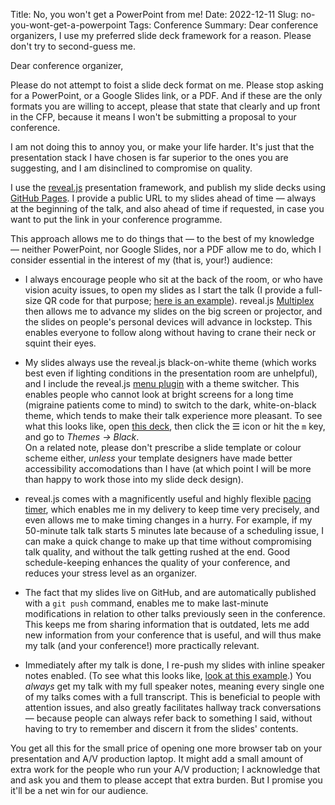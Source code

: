 Title: No, you won't get a PowerPoint from me!
Date: 2022-12-11
Slug: no-you-wont-get-a-powerpoint
Tags: Conference
Summary: Dear conference organizers, I use my preferred slide deck framework for a reason. Please don't try to second-guess me.

Dear conference organizer,

Please do not attempt to foist a slide deck format on me. Please stop
asking for a PowerPoint, or a Google Slides link, or a PDF. And if
these are the only formats you are willing to accept, please that
state that clearly and up front in the CFP, because it means I won't
be submitting a proposal to your conference.

I am not doing this to annoy you, or make your life harder. It's just
that the presentation stack I have chosen is far superior to the ones
you are suggesting, and I am disinclined to compromise on quality.

I use the [reveal.js](https://revealjs.com/) presentation framework,
and publish my slide decks using [GitHub
Pages](https://docs.github.com/en/pages/getting-started-with-github-pages/creating-a-github-pages-site). I
provide a public URL to my slides ahead of time — always at the
beginning of the talk, and also ahead of time if requested, in case
you want to put the link in your conference programme.

This approach allows me to do things that — to the best of my
knowledge — neither PowerPoint, nor Google Slides, nor a PDF allow me
to do, which I consider essential in the interest of my (that is,
your!) audience:

* I always encourage people who sit at the back of the room, or who
  have vision acuity issues, to open my slides as I start the talk (I
  provide a full-size QR code for that purpose; [here is an
  example](https://fghaas.github.io/writing-professionally/#/0/1)). reveal.js
  [Multiplex](https://revealjs.com/multiplex/) then allows me to
  advance my slides on the big screen or projector, and the slides on
  people's personal devices will advance in lockstep. This enables
  everyone to follow along without having to crane their neck or
  squint their eyes.

* My slides always use the reveal.js black-on-white theme (which works
  best even if lighting conditions in the presentation room are
  unhelpful), and I include the reveal.js [menu
  plugin](https://denehyg.github.io/reveal.js-menu/) with a theme
  switcher. This enables people who cannot look at bright screens for
  a long time (migraine patients come to mind) to switch to the dark,
  white-on-black theme, which tends to make their talk experience more
  pleasant. To see what this looks like, open [this
  deck](https://fghaas.github.io/writing-professionally), then click
  the ☰ icon or hit the `m` key, and go to _Themes → Black_.  
  On a related note, please don't prescribe a slide template or colour
  scheme either, *unless* your template designers have made better
  accessibility accomodations than I have (at which point I will be
  more than happy to work those into my slide deck design).

* reveal.js comes with a magnificently useful and highly flexible
  [pacing
  timer](https://revealjs.com/speaker-view/#speaker-notes-clock-and-timers),
  which enables me in my delivery to keep time very precisely, and
  even allows me to make timing changes in a hurry. For example, if my
  50-minute talk talk starts 5 minutes late because of a scheduling
  issue, I can make a quick change to make up that time without
  compromising talk quality, and without the talk getting rushed at
  the end. Good schedule-keeping enhances the quality of your
  conference, and reduces your stress level as an organizer.

* The fact that my slides live on GitHub, and are automatically
  published with a `git push` command, enables me to make last-minute
  modifications in relation to other talks previously seen in the
  conference. This keeps me from sharing information that is outdated,
  lets me add new information from your conference that is useful, and
  will thus make my talk (and your conference!) more practically
  relevant.

* Immediately after my talk is done, I re-push my slides with inline
  speaker notes enabled. (To see what this looks like, [look at this
  example](https://fghaas.github.io/devopsdaystlv-2019/).) You
  *always* get my talk with my full speaker notes, meaning every
  single one of my talks comes with a full transcript. This is
  beneficial to people with attention issues, and also greatly
  facilitates hallway track conversations — because people can always
  refer back to something I said, without having to try to remember
  and discern it from the slides' contents.

You get all this for the small price of opening one more browser tab
on your presentation and A/V production laptop. It might add a small
amount of extra work for the people who run your A/V production; I
acknowledge that and ask you and them to please accept that extra
burden. But I promise you it'll be a net win for our audience.
